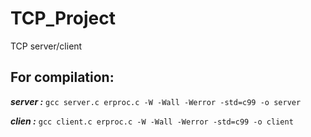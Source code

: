 # TCP_Project
TCP server/client

## For compilation: 
___server :___ ```gcc server.c erproc.c -W -Wall -Werror -std=c99 -o server```

___clien :___ ```gcc client.c erproc.c -W -Wall -Werror -std=c99 -o client```
